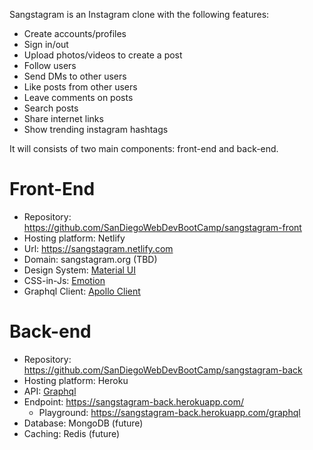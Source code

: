 Sangstagram is an Instagram clone with the following features:

* Create accounts/profiles
* Sign in/out
* Upload photos/videos to create a post
* Follow users
* Send DMs to other users
* Like posts from other users
* Leave comments on posts
* Search posts
* Share internet links
* Show trending instagram hashtags

It will consists of two main components: front-end and back-end.

# Front-End

* Repository: https://github.com/SanDiegoWebDevBootCamp/sangstagram-front
* Hosting platform: Netlify
* Url: https://sangstagram.netlify.com
* Domain: sangstagram.org (TBD)
* Design System: [Material UI](https://material-ui.com/)
* CSS-in-Js: [Emotion](https://emotion.sh/docs/introduction)
* Graphql Client: [Apollo Client](https://www.apollographql.com/docs/react/)

# Back-end

* Repository: https://github.com/SanDiegoWebDevBootCamp/sangstagram-back
* Hosting platform: Heroku
* API: [Graphql](https://www.apollographql.com/docs/apollo-server/)
* Endpoint: https://sangstagram-back.herokuapp.com/
  * Playground: https://sangstagram-back.herokuapp.com/graphql
* Database: MongoDB (future)
* Caching: Redis (future)
